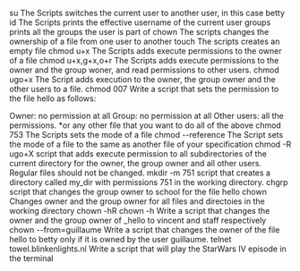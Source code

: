su 
The Scripts switches the current user to another user, in this case betty
id
The Scripts prints the effective username of the current user
groups
prints all the groups the user is part of
chown
The scripts changes the ownership of a file from one user to another
touch
The scripts creates an empty file
chmod u+x
The Scripts adds execute permissions to the owner of a file
chmod u+x,g+x,o+r
The Scripts adds execute permissions to the owner and the group woner, and read permissions to other users.
chmod ugo+x
The Script adds execution to the owner, the group owner and the other users to a file.
chmod 007
Write a script that sets the permission to the file hello as follows:

Owner: no permission at all
Group: no permission at all
Other users: all the permissions. 
*or any other file that you want to do all of the above
chmod 753
The Scripts sets the mode of a file
chmod --reference
The Script sets the mode of a file to the same as another file of your specification
chmod -R ugo+X
script that adds execute permission to all subdirectories of the current directory for the owner, the group owner and all other users. Regular files should not be changed.
mkdir -m 751
script that creates a directory called my_dir with permissions 751 in the working directory.
chgrp
script that changes the group owner to school for the file hello
chown
Changes owner and the group owner for all files and directoies in the working directory
chown -hR
chown -h
Write a script that changes the owner and the group owner of _hello to vincent and staff respectively
chown --from=guillaume
Write a script that changes the owner of the file hello to betty only if it is owned by the user guillaume.
telnet towel.blinkenlights.nl
Write a script that will play the StarWars IV episode in the terminal
